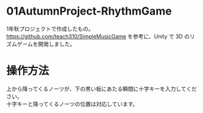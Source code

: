 # 01AutumnProject-RhythmGame
1年秋プロジェクトで作成したもの。  
https://github.com/teach310/SimpleMusicGame を参考に、Unity で 3D のリズムゲームを開発しました。

# 操作方法
上から降ってくるノーツが、下の黒い板にあたる瞬間に十字キーを入力してください。  
十字キーと降ってくるノーツの位置は対応しています。
